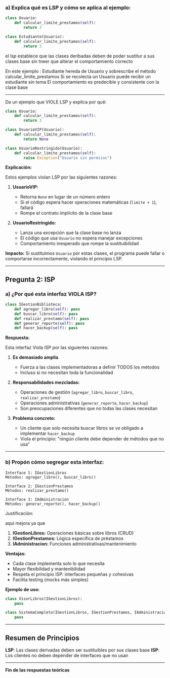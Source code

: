 ### a) Explica qué es LSP y cómo se aplica al ejemplo:

```python
class Usuario:
    def calcular_limite_prestamos(self):
        return 3

class Estudiante(Usuario):
    def calcular_limite_prestamos(self):
        return 3
```
el lsp establece que las clases deribadas deben de poder sustitur a sus clases base sin tneer que alterar el comportamiento correcto 

En este ejemplo :
Estudiante hereda de Usuario y sobrescribe el método calcular_limite_prestamos
Si se recolecta un Usuario puede recibir un estudiante sin tema
El comportamiento es predecible y consistente con la clase base

---

Da un ejemplo que VIOLE LSP y explica por qué:

```python
class Usuario:
    def calcular_limite_prestamos(self):
        return 3

class UsuarioVIP(Usuario):
    def calcular_limite_prestamos(self):
        return None  

class UsuarioRestringido(Usuario):
    def calcular_limite_prestamos(self):
        raise Exception("Usuario sin permisos") 
```

**Explicación:**

Estos ejemplos violan LSP por las siguientes razones:

1. **UsuarioVIP:**
   - Retorna `None` en lugar de un número entero
   - Si el código espera hacer operaciones matemáticas (`limite + 1`), fallará
   - Rompe el contrato implícito de la clase base

2. **UsuarioRestringido:**
   - Lanza una excepción que la clase base no lanza
   - El código que usa `Usuario` no espera manejar excepciones
   - Comportamiento inesperado que rompe la sustituibilidad

**Impacto:** Si sustituimos `Usuario` por estas clases, el programa puede fallar o comportarse incorrectamente, violando el principio LSP.

---

## Pregunta 2: ISP

### a) ¿Por qué esta interfaz VIOLA ISP?

```python
class IGestionBiblioteca:
    def agregar_libro(self): pass
    def buscar_libro(self): pass
    def realizar_prestamo(self): pass
    def generar_reporte(self): pass
    def hacer_backup(self): pass
```

**Respuesta:**

Esta interfaz Viola ISP por las siguientes razones:

1. **Es demasiado amplia**
   - Fuerza a las clases implementadoras a definir TODOS los métodos
   - Incluso si no necesitan toda la funcionalidad

2. **Responsabilidades mezcladas:**
   - Operaciones de gestión (`agregar_libro`, `buscar_libro`, `realizar_prestamo`)
   - Operaciones administrativas (`generar_reporte`, `hacer_backup`)
   - Son preocupaciones diferentes que no todas las clases necesitan

3. **Problema concreto:**
   - Un cliente que solo necesita buscar libros se ve obligado a implementar `hacer_backup`
   - Viola el principio: "ningún cliente debe depender de métodos que no usa"

---

### b) Propón cómo segregar esta interfaz:

```
Interface 1: IGestionLibros
Métodos: agregar_libro(), buscar_libro()

Interface 2: IGestionPrestamos
Métodos: realizar_prestamo()

Interface 3: IAdministracion
Métodos: generar_reporte(), hacer_backup()
```

Justificación:

aqui mejora ya que 
1. **IGestionLibros:** Operaciones básicas sobre libros (CRUD)
2. **IGestionPrestamos:** Lógica específica de préstamos
3. **IAdministracion:** Funciones administrativas/mantenimiento

**Ventajas:**
- Cada clase implementa solo lo que necesita
- Mayor flexibilidad y mantenibilidad
- Respeta el principio ISP: interfaces pequeñas y cohesivas
- Facilita testing (mocks más simples)

**Ejemplo de uso:**
```python
class VisorLibros(IGestionLibros):
    pass

class SistemaCompleto(IGestionLibros, IGestionPrestamos, IAdministracion):
    pass
```

---

## Resumen de Principios


**LSP**: Las clases derivadas deben ser sustituibles por sus clases base 
**ISP**: Los clientes no deben depender de interfaces que no usan 

---

**Fin de las respuestas teóricas**

